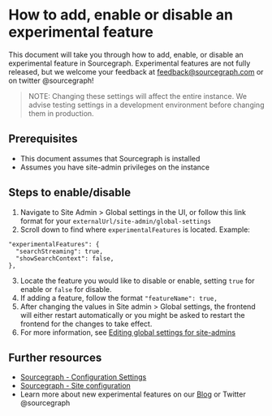 # How to add, enable or disable an experimental feature

This document will take you through how to add, enable, or disable an experimental feature in Sourcegraph. Experimental features are not fully released, but we welcome your feedback at feedback@sourcegraph.com or on twitter @sourcegraph!

> NOTE: Changing these settings will affect the entire instance. We advise testing settings in a development environment before changing them in production.

## Prerequisites

* This document assumes that Sourcegraph is installed
* Assumes you have site-admin privileges on the instance

## Steps to enable/disable

1. Navigate to Site Admin > Global settings in the UI, or follow this link format for your `externalUrl/site-admin/global-settings`
2. Scroll down to find where `experimentalFeatures` is located. Example:

```
"experimentalFeatures": {
  "searchStreaming": true,
  "showSearchContext": false,
},
```
3. Locate the feature you would like to disable or enable, setting `true` for enable or `false` for disable.
4. If adding a feature, follow the format `"featureName": true,`
5. After changing the values in Site admin > Global settings, the frontend will either restart automatically or you might be asked to restart the frontend for the changes to take effect.
6. For more information, see [Editing global settings for site-admins](https://docs.sourcegraph.com/admin/config/settings#editing-global-settings-for-site-admins)

## Further resources

* [Sourcegraph - Configuration Settings](https://docs.sourcegraph.com/admin/config/settings)
* [Sourcegraph - Site configuration](https://docs.sourcegraph.com/admin/config/site_config)
* Learn more about new experimental features on our [Blog](https://about.sourcegraph.com/blog) or Twitter @sourcegraph
